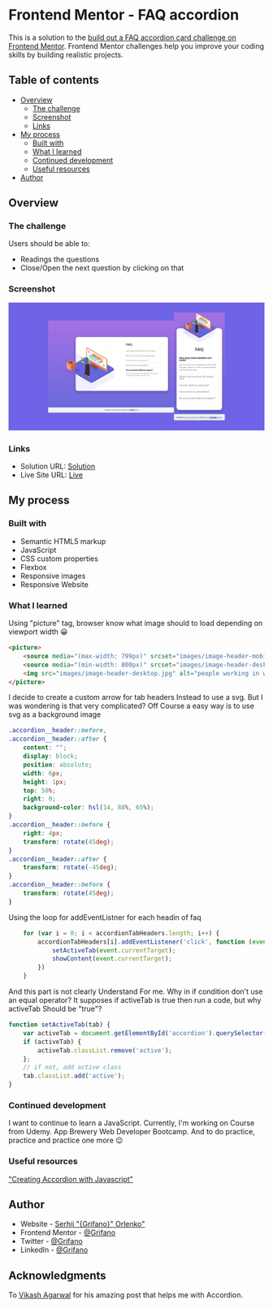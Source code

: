 # Frontend Mentor -  FAQ accordion

This is a solution to the [build out a FAQ accordion card challenge on Frontend Mentor](https://www.frontendmentor.io/challenges/faq-accordion-card-XlyjD0Oam/hub/faq-accordion-card-iXayDDWmd). Frontend Mentor challenges help you improve your coding skills by building realistic projects. 

## Table of contents

- [Overview](#overview)
  - [The challenge](#the-challenge)
  - [Screenshot](#screenshot)
  - [Links](#links)
- [My process](#my-process)
  - [Built with](#built-with)
  - [What I learned](#what-i-learned)
  - [Continued development](#continued-development)
  - [Useful resources](#useful-resources)
- [Author](#author)
<!-- - [Acknowledgments](#acknowledgments) -->

## Overview

### The challenge

Users should be able to:

- Readings the questions
- Close/Open the next question by clicking on that

### Screenshot

![](./images/ScreenShot.jpg)

### Links

- Solution URL: [Solution](https://www.frontendmentor.io/solutions/htmlandcss-javascript-faq-component-mluOgfvAf)
- Live Site URL: [Live](https://grifano.github.io/FrontendMentor__FAQ-accordion/)

## My process

### Built with

- Semantic HTML5 markup
- JavaScript
- CSS custom properties
- Flexbox
- Responsive images
- Responsive Website

### What I learned

Using "picture" tag, browser know what image should to load depending on viewport width 😀

```html
<picture>
	<source media="(max-width: 799px)" srcset="images/image-header-mobile.jpg">
	<source media="(min-width: 800px)" srcset="images/image-header-desktop.jpg">
	<img src="images/image-header-desktop.jpg" alt="people working in workspace">
</picture>
```
I decide to create a custom arrow for tab headers Instead to use a svg. But I was wondering is that very complicated? Off Course a easy way is to use svg as a background image
```css
.accordion__header::before,
.accordion__header::after {
	content: "";
	display: block;
	position: absolute;
	width: 6px;
	height: 1px;
	top: 50%;
	right: 0;
	background-color: hsl(14, 88%, 65%);
}
.accordion__header::before {
	right: 4px;
	transform: rotate(45deg);
}
.accordion__header::after {
	transform: rotate(-45deg);
}
.accordion__header::before {
	transform: rotate(45deg);
}
```
Using the loop for addEventListner for each headin of faq
```js
	for (var i = 0; i < accordionTabHeaders.length; i++) {
		accordionTabHeaders[i].addEventListener('click', function (event) {
			setActiveTab(event.currentTarget);
			showContent(event.currentTarget);
		})
	}
```
And this part is not clearly Understand For me. Why in if condition don't use an equal operator? It supposes if activeTab is true then run a code, but why activeTab Should be "true"? 
```js
function setActiveTab(tab) {
	var activeTab = document.getElementById('accordion').querySelector('.active');
	if (activeTab) {
		activeTab.classList.remove('active');
	};
	// if not, add active class
	tab.classList.add('active');
}
```

### Continued development

I want to continue to learn a JavaScript. Currently, I'm working on Course from Udemy. App Brewery Web Developer Bootcamp. And to do practice, practice and practice one more 😉

### Useful resources

["Creating Accordion with Javascript"](https://medium.com/@vikash20186/creating-accordion-with-javascript-a33743655474)


## Author

- Website - [Serhii "{Grifano}" Orlenko"](https://grifano.webflow.io/)
- Frontend Mentor - [@Grifano](https://www.frontendmentor.io/profile/Grifano)
- Twitter - [@Grifano](https://twitter.com/OrlenkoSerhii)
- LinkedIn - [@Grifano](https://www.linkedin.com/in/serhii-orlenko-44aaa4a3/)

## Acknowledgments

To [Vikash Agarwal](https://medium.com/@vikash20186) for his amazing post that helps me with Accordion.
